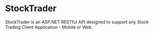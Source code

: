 # StockTrader
StockTrader is an ASP.NET RESTful API designed to support any Stock Trading Client Application - Mobile or Web.
